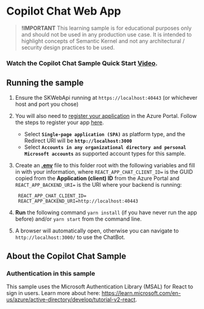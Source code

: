 # Copilot Chat Web App
> **!IMPORTANT**
> This learning sample is for educational purposes only and should not be used in any
> production use case. It is intended to highlight concepts of Semantic Kernel and not
> any architectural / security design practices to be used.

### Watch the Copilot Chat Sample Quick Start [Video](https://aka.ms/SK-Copilotchat-video).

## Running the sample

1. Ensure the SKWebApi running at `https://localhost:40443` (or whichever host and port you chose)
3. You will also need to
   [register your application](https://learn.microsoft.com/azure/active-directory/develop/quickstart-register-app)
   in the Azure Portal. Follow the steps to register your app
   [here](https://learn.microsoft.com/azure/active-directory/develop/quickstart-register-app).
    - Select **`Single-page application (SPA)`** as platform type, and the Redirect URI will be **`http://localhost:3000`**
    - Select **`Accounts in any organizational directory and personal Microsoft accounts`** as supported account types for this sample.
4. Create an **[.env](.env)** file to this folder root with the following variables and fill in with your information, where
   `REACT_APP_CHAT_CLIENT_ID=` is the GUID copied from the **Application (client) ID** from the Azure Portal and
   `REACT_APP_BACKEND_URI=` is the URI where your backend is running:
        
        REACT_APP_CHAT_CLIENT_ID=
        REACT_APP_BACKEND_URI=http://localhost:40443

5. **Run** the following command `yarn install` (if you have never run the app before)
   and/or `yarn start` from the command line.
6. A browser will automatically open, otherwise you can navigate to `http://localhost:3000/` to use the ChatBot.

## About the Copilot Chat Sample

### Authentication in this sample
This sample uses the Microsoft Authentication Library (MSAL) for React to sign in users. Learn more about here: https://learn.microsoft.com/en-us/azure/active-directory/develop/tutorial-v2-react.